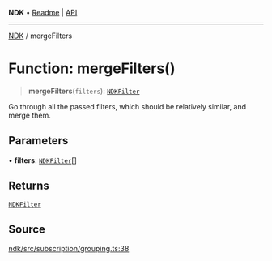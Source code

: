 **NDK** • [Readme](../README.md) \| [API](../globals.md)

***

[NDK](../README.md) / mergeFilters

# Function: mergeFilters()

> **mergeFilters**(`filters`): [`NDKFilter`](../type-aliases/NDKFilter.md)

Go through all the passed filters, which should be
relatively similar, and merge them.

## Parameters

• **filters**: [`NDKFilter`](../type-aliases/NDKFilter.md)[]

## Returns

[`NDKFilter`](../type-aliases/NDKFilter.md)

## Source

[ndk/src/subscription/grouping.ts:38](https://github.com/nostr-dev-kit/ndk/blob/d04eef3/ndk/src/subscription/grouping.ts#L38)
